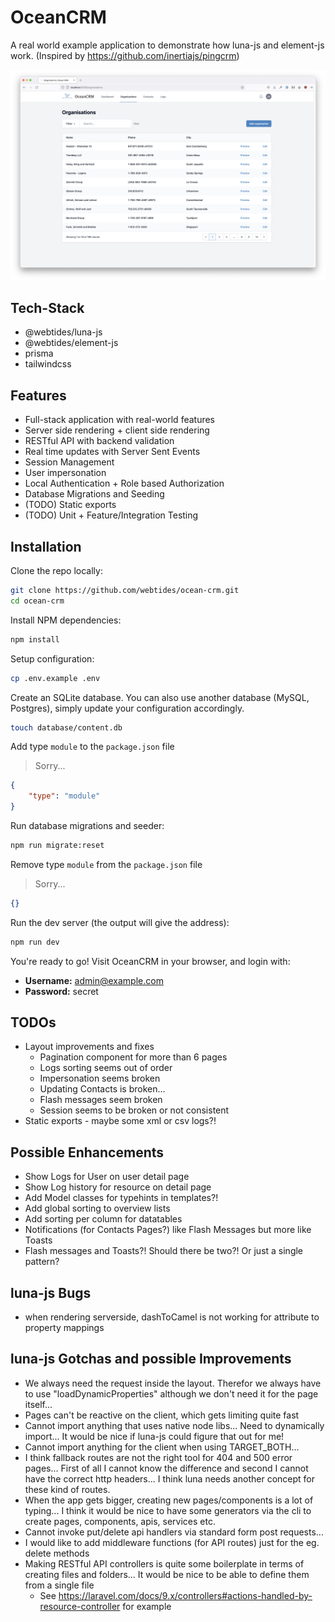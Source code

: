 # OceanCRM

A real world example application to demonstrate how luna-js and element-js work. (Inspired by https://github.com/inertiajs/pingcrm)

![](./screenshot.png)

## Tech-Stack

-   @webtides/luna-js
-   @webtides/element-js
-   prisma
-   tailwindcss

## Features

-   Full-stack application with real-world features
-   Server side rendering + client side rendering
-   RESTful API with backend validation
-   Real time updates with Server Sent Events
-   Session Management
-   User impersonation
-   Local Authentication + Role based Authorization
-   Database Migrations and Seeding
-   (TODO) Static exports
-   (TODO) Unit + Feature/Integration Testing

## Installation

Clone the repo locally:

```sh
git clone https://github.com/webtides/ocean-crm.git
cd ocean-crm
```

Install NPM dependencies:

```sh
npm install
```

Setup configuration:

```sh
cp .env.example .env
```

Create an SQLite database. You can also use another database (MySQL, Postgres), simply update your configuration accordingly.

```sh
touch database/content.db
```

Add type `module` to the `package.json` file

> Sorry...

```json
{
    "type": "module"
}
```

Run database migrations and seeder:

```sh
npm run migrate:reset
```

Remove type `module` from the `package.json` file

> Sorry...

```json
{}
```

Run the dev server (the output will give the address):

```sh
npm run dev
```

You're ready to go! Visit OceanCRM in your browser, and login with:

-   **Username:** admin@example.com
-   **Password:** secret

## TODOs

-   Layout improvements and fixes
    -   Pagination component for more than 6 pages
    -   Logs sorting seems out of order
    -   Impersonation seems broken
    -   Updating Contacts is broken...
    -   Flash messages seem broken
    -   Session seems to be broken or not consistent
-   Static exports - maybe some xml or csv logs?!

## Possible Enhancements

-   Show Logs for User on user detail page
-   Show Log history for resource on detail page
-   Add Model classes for typehints in templates?!
-   Add global sorting to overview lists
-   Add sorting per column for datatables
-   Notifications (for Contacts Pages?) like Flash Messages but more like Toasts
-   Flash messages and Toasts?! Should there be two?! Or just a single pattern?

## luna-js Bugs

-   when rendering serverside, dashToCamel is not working for attribute to property mappings

## luna-js Gotchas and possible Improvements

-   We always need the request inside the layout. Therefor we always have to use "loadDynamicProperties" although we don't need it for the page itself...
-   Pages can't be reactive on the client, which gets limiting quite fast
-   Cannot import anything that uses native node libs... Need to dynamically import... It would be nice if luna-js could figure that out for me!
-   Cannot import anything for the client when using TARGET_BOTH...
-   I think fallback routes are not the right tool for 404 and 500 error pages... First of all I cannot know the difference and second I cannot have the correct http headers... I think luna needs another concept for these kind of routes.
-   When the app gets bigger, creating new pages/components is a lot of typing... I think it would be nice to have some generators via the cli to create pages, components, apis, services etc.
-   Cannot invoke put/delete api handlers via standard form post requests...
-   I would like to add middleware functions (for API routes) just for the eg. delete methods
-   Making RESTful API controllers is quite some boilerplate in terms of creating files and folders... It would be nice to be able to define them from a single file
    -   See https://laravel.com/docs/9.x/controllers#actions-handled-by-resource-controller for example
